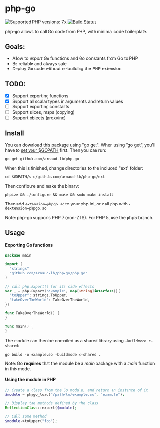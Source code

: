 # php-go

![Supported PHP versions: 7.x](https://img.shields.io/badge/php-7.x-blue.svg) [![Build Status](https://travis-ci.org/arnaud-lb/php-go.svg)](https://travis-ci.org/arnaud-lb/php-go)

php-go allows to call Go code from PHP, with minimal code boilerplate.

## Goals:

- Allow to _export_ Go functions and Go constants from Go to PHP
- Be reliable and always safe
- Deploy Go code without re-building the PHP extension

## TODO:

- [x] Support exporting functions
- [x] Support all scalar types in arguments and return values
- [ ] Support exporting constants
- [ ] Support slices, maps (copying)
- [ ] Support objects (proxying)

## Install

You can download this package using "go get". When using "go get", you'll have to [set your $GOPATH](https://github.com/golang/go/wiki/SettingGOPATH) first.
Then you can run:

```
go get github.com/arnaud-lb/php-go
```

When this is finished, change directories to the included "ext" folder:

```
cd $GOPATH/src/github.com/arnaud-lb/php-go/ext
```

Then configure and make the binary:

```
phpize && ./configure && make && sudo make install
```

Then add ``extension=phpgo.so`` to your php.ini, or call php with ``-dextension=phpgo.so``

Note: php-go supports PHP 7 (non-ZTS). For PHP 5, use the php5 branch.

## Usage

#### Exporting Go functions

``` go
package main

import (
  "strings"
  "github.com/arnaud-lb/php-go/php-go"
)

// call php.Export() for its side effects
var _ = php.Export("example", map[string]interface{}{
  "toUpper": strings.ToUpper,
  "takeOverTheWorld": TakeOverTheWorld,
})

func TakeOverTheWorld() {
}

func main() {
}
```

The module can then be compiled as a shared library using `-buildmode c-shared`:

    go build -o example.so -buildmode c-shared .

Note: Go **requires** that the module be a _main_ package with a _main_ function in this mode.

#### Using the module in PHP

``` php
// Create a class from the Go module, and return an instance of it
$module = phpgo_load("/path/to/example.so", "example");

// Display the methods defined by the class
ReflectionClass::export($module);

// Call some method
$module->toUpper("foo");
```
